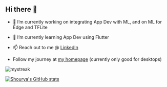 ## Hi there 👋

- 🔭 I’m currently working on integrating App Dev with ML, and on ML for Edge and TFLite


- 🌱 I’m currently learning App Dev using Flutter


- 📫 Reach out to me  @ [LinkedIn](https://www.linkedin.com/in/amspsingh04)


- Follow my journey at [my homepage](https://amspsingh04.vercel.app) (currently only good for desktops)



<img src="https://github-readme-streak-stats.herokuapp.com/?user=amspsingh04&theme=tokyonight" alt="mystreak"/>

[![Shourya's GitHub stats](https://github-readme-stats.vercel.app/api?username=amspsingh04)](https://github.com/anuraghazra/github-readme-stats)

